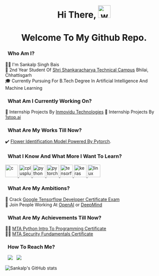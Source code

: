 <h1 align="center">Hi There, <img src="https://c.tenor.com/Wx9IEmZZXSoAAAAi/hi.gif" alt="wave" width 40 height=40/></h1> 
<h1 align="center">Welcome To My Github Repo.</h1>

### &nbsp; Who Am I?
💁🏼 I'm Sankalp Singh Bais\
🏫 2nd Year Student Of [Shri Shankaracharya Technical Campus](https://www.sstc.ac.in/) Bhilai, Chhattisgarh\
🎓 Currently Pursuing For B.Tech Degree In Artificial Intelligence And Machine Learning

### &nbsp; What Am I Currently Working On?
🔭 Internship Projects By [Inmovidu Technologies](http://www.inmovidutech.com/)
🔭 Internship Projects By [1stop.ai](https://www.1stop.ai/)

### &nbsp; What Are My Works Till Now?
✔️ [Flower Identification Model Powered By Pytorch](https://github.com/bash-sanka1p/a_i_projects/tree/main/Inmovidu_major_Project_AI_Feb_2021).

### &nbsp; What I Know And What More I Want To Learn?
<p align="left">
  <a href="https://www.w3schools.in/c-tutorial/" target="_blank" rel="noreferrer"> <img src="https://cdn.jsdelivr.net/gh/devicons/devicon/icons/c/c-original.svg" alt="c" width="40" height="40"/> </a> <a href="https://www.w3schools.com/cpp/" target="_blank" rel="noreferrer"> <img src="https://cdn.jsdelivr.net/gh/devicons/devicon/icons/cplusplus/cplusplus-original.svg" alt="cplusplus" width="40" height="40"/>  </a> <a href="https://www.python.org" target="_blank" rel="noreferrer"> <img src="https://cdn.jsdelivr.net/gh/devicons/devicon/icons/python/python-original.svg" alt="python" width="40" height="40"/> </a> <a href="https://pytorch.org/" target="_blank" rel="noreferrer"> <img src="https://www.vectorlogo.zone/logos/pytorch/pytorch-icon.svg" alt="pytorch" width="40" height="40"/> </a> <a href="https://www.tensorflow.org" target="_blank" rel="noreferrer"> <img src="https://www.vectorlogo.zone/logos/tensorflow/tensorflow-icon.svg" alt="tensorflow" width="40" height="40"/> </a> <a href="https://keras.io/" target="_blank" rel="noreferrer"> <img src="https://upload.wikimedia.org/wikipedia/commons/a/ae/Keras_logo.svg" alt="keras" width="40" height="40"/> </a> <a href="https://www.linux.org/" target="_blank" rel="noreferrer"> <img src="https://www.vectorlogo.zone/logos/linux/linux-icon.svg" alt="linux" width="40" height="40"/> </a>
</p>

### &nbsp; What Are My Ambitions?
🎯 Crack [Google Tensorflow Developer Certificate Exam](https://www.tensorflow.org/certificate)\
🎯 Join People Working At [OpenAI](https://openai.com/) or [DeepMind](https://deepmind.com/)

### &nbsp; What Are My Achievements Till Now?
✌🏼 [MTA Python Intro To Programming Certificate](https://docs.microsoft.com/en-us/learn/certifications/mta-introduction-to-programming-using-python/)\
✌🏼 [MTA Security Fundamentals Certificate](https://docs.microsoft.com/en-us/learn/certifications/exams/98-367)

### &nbsp; How To Reach Me?
&nbsp;&nbsp;[![](https://img.shields.io/badge/Gmail-D14836?style=for-the-badge&logo=gmail&logoColor=white)](mailto:chiku.bais11022002@gmail.com)
&nbsp;&nbsp;[![](https://img.shields.io/badge/LinkedIn-0077B5?style=for-the-badge&logo=linkedin&logoColor=white)](https://linkedin.com/in/bash-sanka1p)

![Sankalp's GitHub stats](https://github-readme-stats.vercel.app/api?username=bash-sanka1p&show_icons=true&theme=tokyonight)




<!--
**bash-sanka1p/bash-sanka1p** is a ✨ _special_ ✨ repository because its `README.md` (this file) appears on your GitHub profile.

Here are some ideas to get you started:

- 🔭 I’m currently working on ...
- 🌱 I’m currently learning ...
- 👯 I’m looking to collaborate on ...
- 🤔 I’m looking for help with ...
- 💬 Ask me about ...
- 📫 How to reach me: ...
- 😄 Pronouns: ...
- ⚡ Fun fact: ...
-->

